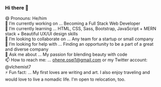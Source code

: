 ### Hi there 👋

😄 Pronouns: He/him<br>
🔭 I’m currently working on ... Becoming a Full Stack Web Developer <br>
🌱 I’m currently learning ... HTML, CSS, Sass, Bootstrap, JavaScript + MERN stack + Beautiful UX/UI design skills <br>
👯 I’m looking to collaborate on ... Any team for a startup or small company <br>
🤔 I’m looking for help with ... Finding an opportunity to be a part of a great and diverse company <br>
💬 Ask me about ... My passion for blending beauty with code <br>
📫 How to reach me: ... ohene.osei1@gmail.com or my Twitter account: @vlchemist7 <br>
⚡ Fun fact: ... My first loves are writing and art. I also enjoy traveling and would love to live a nomadic life. I'm open to relocation, too. <br>
